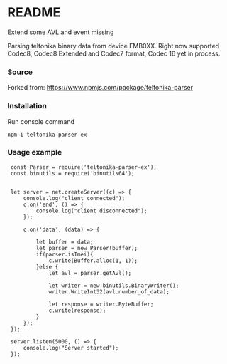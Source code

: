 # README

Extend some AVL and event missing

Parsing teltonika binary data from device FMB0XX.
Right now supported Codec8, Codec8 Extended and Codec7 format, Codec 16 yet in process.

### Source

Forked from: https://www.npmjs.com/package/teltonika-parser

### Installation

Run console command

`npm i teltonika-parser-ex`

### Usage example

```const net = require('net');
 const Parser = require('teltonika-parser-ex');
 const binutils = require('binutils64');


 let server = net.createServer((c) => {
     console.log("client connected");
     c.on('end', () => {
         console.log("client disconnected");
     });

     c.on('data', (data) => {

         let buffer = data;
         let parser = new Parser(buffer);
         if(parser.isImei){
             c.write(Buffer.alloc(1, 1));
         }else {
             let avl = parser.getAvl();

             let writer = new binutils.BinaryWriter();
             writer.WriteInt32(avl.number_of_data);

             let response = writer.ByteBuffer;
             c.write(response);
         }
     });
 });

 server.listen(5000, () => {
     console.log("Server started");
 });
```
